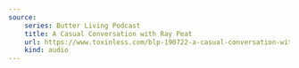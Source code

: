 ```yaml
---
source:
    series: Butter Living Podcast
    title: A Casual Conversation with Ray Peat
    url: https://www.toxinless.com/blp-190722-a-casual-conversation-with-ray-peat.mp3
    kind: audio
---
```

